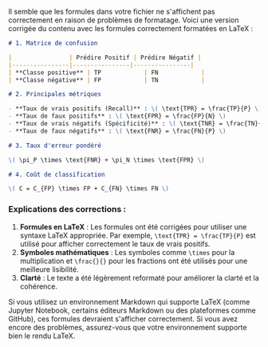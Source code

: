 Il semble que les formules dans votre fichier ne s'affichent pas correctement en raison de problèmes de formatage. Voici une version corrigée du contenu avec les formules correctement formatées en LaTeX :

```markdown
# 1. Matrice de confusion

|                | Prédire Positif | Prédire Négatif |
|----------------|----------------|----------------|
| **Classe positive** | TP            | FN            |
| **Classe négative** | FP            | TN            |

# 2. Principales métriques

- **Taux de vrais positifs (Recall)** : \( \text{TPR} = \frac{TP}{P} \)  
- **Taux de faux positifs** : \( \text{FPR} = \frac{FP}{N} \)  
- **Taux de vrais négatifs (Spécificité)** : \( \text{TNR} = \frac{TN}{N} \)  
- **Taux de faux négatifs** : \( \text{FNR} = \frac{FN}{P} \)  

# 3. Taux d'erreur pondéré

\( \pi_P \times \text{FNR} + \pi_N \times \text{FPR} \)  

# 4. Coût de classification

\( C = C_{FP} \times FP + C_{FN} \times FN \)
```

### Explications des corrections :
1. **Formules en LaTeX** : Les formules ont été corrigées pour utiliser une syntaxe LaTeX appropriée. Par exemple, `\text{TPR} = \frac{TP}{P}` est utilisé pour afficher correctement le taux de vrais positifs.
2. **Symboles mathématiques** : Les symboles comme `\times` pour la multiplication et `\frac{}{}` pour les fractions ont été utilisés pour une meilleure lisibilité.
3. **Clarté** : Le texte a été légèrement reformaté pour améliorer la clarté et la cohérence.

Si vous utilisez un environnement Markdown qui supporte LaTeX (comme Jupyter Notebook, certains éditeurs Markdown ou des plateformes comme GitHub), ces formules devraient s'afficher correctement. Si vous avez encore des problèmes, assurez-vous que votre environnement supporte bien le rendu LaTeX.